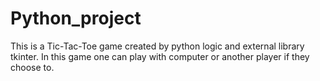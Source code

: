 # Python_project
This is a Tic-Tac-Toe game created by python logic and external library tkinter.
In this game one can play with computer or another player if they choose to.
